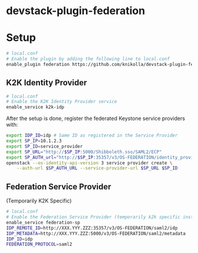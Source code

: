 # devstack-plugin-federation

# Setup
```bash
# local.conf
# Enable the plugin by adding the following line to local.conf
enable_plugin federation https://github.com/knikolla/devstack-plugin-federation.git
```

## K2K Identity Provider
```bash
# local.conf
# Enable the K2K Identity Provider service
enable_service k2k-idp
```

After the setup is done, register the federated Keystone service providers with:
```bash
export IDP_ID=idp # Same ID as registered in the Service Provider
export SP_IP=10.1.2.3
export SP_ID=service_provider
export SP_URL="http://$SP_IP:5000/Shibboleth.sso/SAML2/ECP"
export SP_AUTH_url="http://$SP_IP:35357/v3/OS-FEDERATION/identity_providers/$IDP_ID/protocols/saml2/auth"
openstack --os-identity-api-version 3 service provider create \
    --auth-url $SP_AUTH_URL --service-provider-url $SP_URL $SP_ID
```

## Federation Service Provider
(Temporarily K2K Specific)
```bash
# local.conf
# Enable the Federation Service Provider (temporarily k2k specific instructions)
enable_service federation-sp
IDP_REMOTE_ID=http://XXX.YYY.ZZZ:35357/v3/OS-FEDERATION/saml2/idp
IDP_METADATA=http://XXX.YYY.ZZZ:5000/v3/OS-FEDERATION/saml2/metadata
IDP_ID=idp
FEDERATION_PROTOCOL=saml2
```